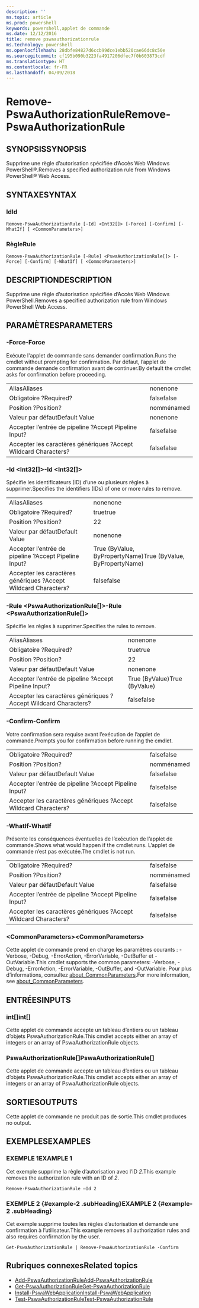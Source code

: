 ```yaml
---
description: ''
ms.topic: article
ms.prod: powershell
keywords: powershell,applet de commande
ms.date: 12/12/2016
title: remove pswaauthorizationrule
ms.technology: powershell
ms.openlocfilehash: 28dbfe84827d6ccb99dce1ebb520cae66dc8c50e
ms.sourcegitcommit: cf195b090b3223fa4917206dfec7f0b603873cdf
ms.translationtype: HT
ms.contentlocale: fr-FR
ms.lasthandoff: 04/09/2018
---
```

# <a name="remove-pswaauthorizationrule"></a><span data-ttu-id="8d26c-103">Remove-PswaAuthorizationRule</span><span class="sxs-lookup"><span data-stu-id="8d26c-103">Remove-PswaAuthorizationRule</span></span>

## <a name="synopsis"></a><span data-ttu-id="8d26c-104">SYNOPSIS</span><span class="sxs-lookup"><span data-stu-id="8d26c-104">SYNOPSIS</span></span>

<span data-ttu-id="8d26c-105">Supprime une règle d’autorisation spécifiée d’Accès Web Windows PowerShell®.</span><span class="sxs-lookup"><span data-stu-id="8d26c-105">Removes a specified authorization rule from Windows PowerShell® Web Access.</span></span>

## <a name="syntax"></a><span data-ttu-id="8d26c-106">SYNTAXE</span><span class="sxs-lookup"><span data-stu-id="8d26c-106">SYNTAX</span></span>

### <a name="id"></a><span data-ttu-id="8d26c-107">Id</span><span class="sxs-lookup"><span data-stu-id="8d26c-107">Id</span></span>
```
Remove-PswaAuthorizationRule [-Id] <Int32[]> [-Force] [-Confirm] [-WhatIf] [ <CommonParameters>]
```

### <a name="rule"></a><span data-ttu-id="8d26c-108">Règle</span><span class="sxs-lookup"><span data-stu-id="8d26c-108">Rule</span></span>
```
Remove-PswaAuthorizationRule [-Rule] <PswaAuthorizationRule[]> [-Force] [-Confirm] [-WhatIf] [ <CommonParameters>]
```

## <a name="description"></a><span data-ttu-id="8d26c-109">DESCRIPTION</span><span class="sxs-lookup"><span data-stu-id="8d26c-109">DESCRIPTION</span></span>

<span data-ttu-id="8d26c-110">Supprime une règle d’autorisation spécifiée d’Accès Web Windows PowerShell.</span><span class="sxs-lookup"><span data-stu-id="8d26c-110">Removes a specified authorization rule from Windows PowerShell Web Access.</span></span>

## <a name="parameters"></a><span data-ttu-id="8d26c-111">PARAMÈTRES</span><span class="sxs-lookup"><span data-stu-id="8d26c-111">PARAMETERS</span></span>

### <a name="-force"></a><span data-ttu-id="8d26c-112">-Force</span><span class="sxs-lookup"><span data-stu-id="8d26c-112">-Force</span></span>

<span data-ttu-id="8d26c-113">Exécute l'applet de commande sans demander confirmation.</span><span class="sxs-lookup"><span data-stu-id="8d26c-113">Runs the cmdlet without prompting for confirmation.</span></span> <span data-ttu-id="8d26c-114">Par défaut, l’applet de commande demande confirmation avant de continuer.</span><span class="sxs-lookup"><span data-stu-id="8d26c-114">By default the cmdlet asks for confirmation before proceeding.</span></span>

|||
|-|-|
| <span data-ttu-id="8d26c-115">Alias</span><span class="sxs-lookup"><span data-stu-id="8d26c-115">Aliases</span></span>                              | <span data-ttu-id="8d26c-116">none</span><span class="sxs-lookup"><span data-stu-id="8d26c-116">none</span></span>                                 |
| <span data-ttu-id="8d26c-117">Obligatoire ?</span><span class="sxs-lookup"><span data-stu-id="8d26c-117">Required?</span></span>                            | <span data-ttu-id="8d26c-118">false</span><span class="sxs-lookup"><span data-stu-id="8d26c-118">false</span></span>                                |
| <span data-ttu-id="8d26c-119">Position ?</span><span class="sxs-lookup"><span data-stu-id="8d26c-119">Position?</span></span>                            | <span data-ttu-id="8d26c-120">nommé</span><span class="sxs-lookup"><span data-stu-id="8d26c-120">named</span></span>                                |
| <span data-ttu-id="8d26c-121">Valeur par défaut</span><span class="sxs-lookup"><span data-stu-id="8d26c-121">Default Value</span></span>                        | <span data-ttu-id="8d26c-122">none</span><span class="sxs-lookup"><span data-stu-id="8d26c-122">none</span></span>                                 |
| <span data-ttu-id="8d26c-123">Accepter l’entrée de pipeline ?</span><span class="sxs-lookup"><span data-stu-id="8d26c-123">Accept Pipeline Input?</span></span>               | <span data-ttu-id="8d26c-124">false</span><span class="sxs-lookup"><span data-stu-id="8d26c-124">false</span></span>                                |
| <span data-ttu-id="8d26c-125">Accepter les caractères génériques ?</span><span class="sxs-lookup"><span data-stu-id="8d26c-125">Accept Wildcard Characters?</span></span>          | <span data-ttu-id="8d26c-126">false</span><span class="sxs-lookup"><span data-stu-id="8d26c-126">false</span></span>                                |

### <a name="-id-ltint32gt"></a><span data-ttu-id="8d26c-127">-Id &lt;Int32\[\]&gt;</span><span class="sxs-lookup"><span data-stu-id="8d26c-127">-Id &lt;Int32\[\]&gt;</span></span>

<span data-ttu-id="8d26c-128">Spécifie les identificateurs (ID) d’une ou plusieurs règles à supprimer.</span><span class="sxs-lookup"><span data-stu-id="8d26c-128">Specifies the identifiers (IDs) of one or more rules to remove.</span></span>

|||
|-|-|
| <span data-ttu-id="8d26c-129">Alias</span><span class="sxs-lookup"><span data-stu-id="8d26c-129">Aliases</span></span>                              | <span data-ttu-id="8d26c-130">none</span><span class="sxs-lookup"><span data-stu-id="8d26c-130">none</span></span>                                 |
| <span data-ttu-id="8d26c-131">Obligatoire ?</span><span class="sxs-lookup"><span data-stu-id="8d26c-131">Required?</span></span>                            | <span data-ttu-id="8d26c-132">true</span><span class="sxs-lookup"><span data-stu-id="8d26c-132">true</span></span>                                 |
| <span data-ttu-id="8d26c-133">Position ?</span><span class="sxs-lookup"><span data-stu-id="8d26c-133">Position?</span></span>                            | <span data-ttu-id="8d26c-134">2</span><span class="sxs-lookup"><span data-stu-id="8d26c-134">2</span></span>                                    |
| <span data-ttu-id="8d26c-135">Valeur par défaut</span><span class="sxs-lookup"><span data-stu-id="8d26c-135">Default Value</span></span>                        | <span data-ttu-id="8d26c-136">none</span><span class="sxs-lookup"><span data-stu-id="8d26c-136">none</span></span>                                 |
| <span data-ttu-id="8d26c-137">Accepter l’entrée de pipeline ?</span><span class="sxs-lookup"><span data-stu-id="8d26c-137">Accept Pipeline Input?</span></span>               | <span data-ttu-id="8d26c-138">True (ByValue, ByPropertyName)</span><span class="sxs-lookup"><span data-stu-id="8d26c-138">True (ByValue, ByPropertyName)</span></span>       |
| <span data-ttu-id="8d26c-139">Accepter les caractères génériques ?</span><span class="sxs-lookup"><span data-stu-id="8d26c-139">Accept Wildcard Characters?</span></span>          | <span data-ttu-id="8d26c-140">false</span><span class="sxs-lookup"><span data-stu-id="8d26c-140">false</span></span>                                |

### <a name="-rule-ltpswaauthorizationrulegt"></a><span data-ttu-id="8d26c-141">-Rule &lt;PswaAuthorizationRule\[\]&gt;</span><span class="sxs-lookup"><span data-stu-id="8d26c-141">-Rule &lt;PswaAuthorizationRule\[\]&gt;</span></span>

<span data-ttu-id="8d26c-142">Spécifie les règles à supprimer.</span><span class="sxs-lookup"><span data-stu-id="8d26c-142">Specifies the rules to remove.</span></span>

|||
|-|-|
| <span data-ttu-id="8d26c-143">Alias</span><span class="sxs-lookup"><span data-stu-id="8d26c-143">Aliases</span></span>                              | <span data-ttu-id="8d26c-144">none</span><span class="sxs-lookup"><span data-stu-id="8d26c-144">none</span></span>                                 |
| <span data-ttu-id="8d26c-145">Obligatoire ?</span><span class="sxs-lookup"><span data-stu-id="8d26c-145">Required?</span></span>                            | <span data-ttu-id="8d26c-146">true</span><span class="sxs-lookup"><span data-stu-id="8d26c-146">true</span></span>                                 |
| <span data-ttu-id="8d26c-147">Position ?</span><span class="sxs-lookup"><span data-stu-id="8d26c-147">Position?</span></span>                            | <span data-ttu-id="8d26c-148">2</span><span class="sxs-lookup"><span data-stu-id="8d26c-148">2</span></span>                                    |
| <span data-ttu-id="8d26c-149">Valeur par défaut</span><span class="sxs-lookup"><span data-stu-id="8d26c-149">Default Value</span></span>                        | <span data-ttu-id="8d26c-150">none</span><span class="sxs-lookup"><span data-stu-id="8d26c-150">none</span></span>                                 |
| <span data-ttu-id="8d26c-151">Accepter l’entrée de pipeline ?</span><span class="sxs-lookup"><span data-stu-id="8d26c-151">Accept Pipeline Input?</span></span>               | <span data-ttu-id="8d26c-152">True (ByValue)</span><span class="sxs-lookup"><span data-stu-id="8d26c-152">True (ByValue)</span></span>                       |
| <span data-ttu-id="8d26c-153">Accepter les caractères génériques ?</span><span class="sxs-lookup"><span data-stu-id="8d26c-153">Accept Wildcard Characters?</span></span>          | <span data-ttu-id="8d26c-154">false</span><span class="sxs-lookup"><span data-stu-id="8d26c-154">false</span></span>                                |

### <a name="-confirm"></a><span data-ttu-id="8d26c-155">-Confirm</span><span class="sxs-lookup"><span data-stu-id="8d26c-155">-Confirm</span></span>

<span data-ttu-id="8d26c-156">Votre confirmation sera requise avant l’exécution de l’applet de commande.</span><span class="sxs-lookup"><span data-stu-id="8d26c-156">Prompts you for confirmation before running the cmdlet.</span></span>

|||
|-|-|
| <span data-ttu-id="8d26c-157">Obligatoire ?</span><span class="sxs-lookup"><span data-stu-id="8d26c-157">Required?</span></span>                            | <span data-ttu-id="8d26c-158">false</span><span class="sxs-lookup"><span data-stu-id="8d26c-158">false</span></span>                                |
| <span data-ttu-id="8d26c-159">Position ?</span><span class="sxs-lookup"><span data-stu-id="8d26c-159">Position?</span></span>                            | <span data-ttu-id="8d26c-160">nommé</span><span class="sxs-lookup"><span data-stu-id="8d26c-160">named</span></span>                                |
| <span data-ttu-id="8d26c-161">Valeur par défaut</span><span class="sxs-lookup"><span data-stu-id="8d26c-161">Default Value</span></span>                        | <span data-ttu-id="8d26c-162">false</span><span class="sxs-lookup"><span data-stu-id="8d26c-162">false</span></span>                                |
| <span data-ttu-id="8d26c-163">Accepter l’entrée de pipeline ?</span><span class="sxs-lookup"><span data-stu-id="8d26c-163">Accept Pipeline Input?</span></span>               | <span data-ttu-id="8d26c-164">false</span><span class="sxs-lookup"><span data-stu-id="8d26c-164">false</span></span>                                |
| <span data-ttu-id="8d26c-165">Accepter les caractères génériques ?</span><span class="sxs-lookup"><span data-stu-id="8d26c-165">Accept Wildcard Characters?</span></span>          | <span data-ttu-id="8d26c-166">false</span><span class="sxs-lookup"><span data-stu-id="8d26c-166">false</span></span>                                |

### <a name="-whatif"></a><span data-ttu-id="8d26c-167">-WhatIf</span><span class="sxs-lookup"><span data-stu-id="8d26c-167">-WhatIf</span></span>

<span data-ttu-id="8d26c-168">Présente les conséquences éventuelles de l’exécution de l’applet de commande.</span><span class="sxs-lookup"><span data-stu-id="8d26c-168">Shows what would happen if the cmdlet runs.</span></span> <span data-ttu-id="8d26c-169">L’applet de commande n’est pas exécutée.</span><span class="sxs-lookup"><span data-stu-id="8d26c-169">The cmdlet is not run.</span></span>

|||
|-|-|
| <span data-ttu-id="8d26c-170">Obligatoire ?</span><span class="sxs-lookup"><span data-stu-id="8d26c-170">Required?</span></span>                            | <span data-ttu-id="8d26c-171">false</span><span class="sxs-lookup"><span data-stu-id="8d26c-171">false</span></span>                                |
| <span data-ttu-id="8d26c-172">Position ?</span><span class="sxs-lookup"><span data-stu-id="8d26c-172">Position?</span></span>                            | <span data-ttu-id="8d26c-173">nommé</span><span class="sxs-lookup"><span data-stu-id="8d26c-173">named</span></span>                                |
| <span data-ttu-id="8d26c-174">Valeur par défaut</span><span class="sxs-lookup"><span data-stu-id="8d26c-174">Default Value</span></span>                        | <span data-ttu-id="8d26c-175">false</span><span class="sxs-lookup"><span data-stu-id="8d26c-175">false</span></span>                                |
| <span data-ttu-id="8d26c-176">Accepter l’entrée de pipeline ?</span><span class="sxs-lookup"><span data-stu-id="8d26c-176">Accept Pipeline Input?</span></span>               | <span data-ttu-id="8d26c-177">false</span><span class="sxs-lookup"><span data-stu-id="8d26c-177">false</span></span>                                |
| <span data-ttu-id="8d26c-178">Accepter les caractères génériques ?</span><span class="sxs-lookup"><span data-stu-id="8d26c-178">Accept Wildcard Characters?</span></span>          | <span data-ttu-id="8d26c-179">false</span><span class="sxs-lookup"><span data-stu-id="8d26c-179">false</span></span>                                |

### <a name="ltcommonparametersgt"></a><span data-ttu-id="8d26c-180">&lt;CommonParameters&gt;</span><span class="sxs-lookup"><span data-stu-id="8d26c-180">&lt;CommonParameters&gt;</span></span>

<span data-ttu-id="8d26c-181">Cette applet de commande prend en charge les paramètres courants : -Verbose, -Debug, -ErrorAction, -ErrorVariable, -OutBuffer et -OutVariable.</span><span class="sxs-lookup"><span data-stu-id="8d26c-181">This cmdlet supports the common parameters: -Verbose, -Debug, -ErrorAction, -ErrorVariable, -OutBuffer, and -OutVariable.</span></span>
<span data-ttu-id="8d26c-182">Pour plus d’informations, consultez [about_CommonParameters](http://go.microsoft.com/fwlink/p/?LinkID=113216).</span><span class="sxs-lookup"><span data-stu-id="8d26c-182">For more information, see [about_CommonParameters](http://go.microsoft.com/fwlink/p/?LinkID=113216).</span></span>

## <a name="inputs"></a><span data-ttu-id="8d26c-183">ENTRÉES</span><span class="sxs-lookup"><span data-stu-id="8d26c-183">INPUTS</span></span>

### <a name="int"></a><span data-ttu-id="8d26c-184">int\[\]</span><span class="sxs-lookup"><span data-stu-id="8d26c-184">int\[\]</span></span>

<span data-ttu-id="8d26c-185">Cette applet de commande accepte un tableau d’entiers ou un tableau d’objets PswaAuthorizationRule.</span><span class="sxs-lookup"><span data-stu-id="8d26c-185">This cmdlet accepts either an array of integers or an array of PswaAuthorizationRule objects.</span></span>

### <a name="pswaauthorizationrule"></a><span data-ttu-id="8d26c-186">PswaAuthorizationRule\[\]</span><span class="sxs-lookup"><span data-stu-id="8d26c-186">PswaAuthorizationRule\[\]</span></span>

<span data-ttu-id="8d26c-187">Cette applet de commande accepte un tableau d’entiers ou un tableau d’objets PswaAuthorizationRule.</span><span class="sxs-lookup"><span data-stu-id="8d26c-187">This cmdlet accepts either an array of integers or an array of PswaAuthorizationRule objects.</span></span>

## <a name="outputs"></a><span data-ttu-id="8d26c-188">SORTIES</span><span class="sxs-lookup"><span data-stu-id="8d26c-188">OUTPUTS</span></span>

<span data-ttu-id="8d26c-189">Cette applet de commande ne produit pas de sortie.</span><span class="sxs-lookup"><span data-stu-id="8d26c-189">This cmdlet produces no output.</span></span>

## <a name="examples"></a><span data-ttu-id="8d26c-190">EXEMPLES</span><span class="sxs-lookup"><span data-stu-id="8d26c-190">EXAMPLES</span></span>

### <a name="example-1"></a><span data-ttu-id="8d26c-191">EXEMPLE 1</span><span class="sxs-lookup"><span data-stu-id="8d26c-191">EXAMPLE 1</span></span>

<span data-ttu-id="8d26c-192">Cet exemple supprime la règle d’autorisation avec l’ID *2*.</span><span class="sxs-lookup"><span data-stu-id="8d26c-192">This example removes the authorization rule with an ID of *2*.</span></span>

```
Remove-PswaAuthorizationRule –Id 2
```

### <a name="example-2-example-2-subheading"></a><span data-ttu-id="8d26c-193">EXEMPLE 2 {#example-2 .subHeading}</span><span class="sxs-lookup"><span data-stu-id="8d26c-193">EXAMPLE 2 {#example-2 .subHeading}</span></span>

<span data-ttu-id="8d26c-194">Cet exemple supprime toutes les règles d’autorisation et demande une confirmation à l’utilisateur.</span><span class="sxs-lookup"><span data-stu-id="8d26c-194">This example removes all authorization rules and also requires confirmation by the user.</span></span>

```
Get-PswaAuthorizationRule | Remove-PswaAuthorizationRule -Confirm
```

## <a name="related-topics"></a><span data-ttu-id="8d26c-195">Rubriques connexes</span><span class="sxs-lookup"><span data-stu-id="8d26c-195">Related topics</span></span>

- [<span data-ttu-id="8d26c-196">Add-PswaAuthorizationRule</span><span class="sxs-lookup"><span data-stu-id="8d26c-196">Add-PswaAuthorizationRule</span></span>](add-pswaauthorizationrule.md)
- [<span data-ttu-id="8d26c-197">Get-PswaAuthorizationRule</span><span class="sxs-lookup"><span data-stu-id="8d26c-197">Get-PswaAuthorizationRule</span></span>](get-pswaauthorizationrule.md)
- [<span data-ttu-id="8d26c-198">Install-PswaWebApplication</span><span class="sxs-lookup"><span data-stu-id="8d26c-198">Install-PswaWebApplication</span></span>](install-pswawebapplication.md)
- [<span data-ttu-id="8d26c-199">Test-PswaAuthorizationRule</span><span class="sxs-lookup"><span data-stu-id="8d26c-199">Test-PswaAuthorizationRule</span></span>](test-pswaauthorizationrule.md)